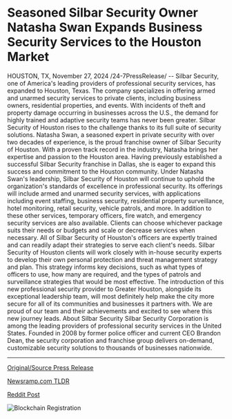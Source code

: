 # Seasoned Silbar Security Owner Natasha Swan Expands Business Security Services to the Houston Market

HOUSTON, TX, November 27, 2024 /24-7PressRelease/ -- Silbar Security, one of America's leading providers of professional security services, has expanded to Houston, Texas. The company specializes in offering armed and unarmed security services to private clients, including business owners, residential properties, and events.  With incidents of theft and property damage occurring in businesses across the U.S., the demand for highly trained and adaptive security teams has never been greater. Silbar Security of Houston rises to the challenge thanks to its full suite of security solutions.  Natasha Swan, a seasoned expert in private security with over two decades of experience, is the proud franchise owner of Silbar Security of Houston. With a proven track record in the industry, Natasha brings her expertise and passion to the Houston area. Having previously established a successful Silbar Security franchise in Dallas, she is eager to expand this success and commitment to the Houston community.  Under Natasha Swan's leadership, Silbar Security of Houston will continue to uphold the organization's standards of excellence in professional security. Its offerings will include armed and unarmed security services, with applications including event staffing, business security, residential property surveillance, hotel monitoring, retail security, vehicle patrols, and more.  In addition to these other services, temporary officers, fire watch, and emergency security services are also available. Clients can choose whichever package suits their needs or budgets and scale or decrease services when necessary. All of Silbar Security of Houston's officers are expertly trained and can readily adapt their strategies to serve each client's needs.   Silbar Security of Houston clients will work closely with in-house security experts to develop their own personal protection and threat management strategy and plan. This strategy informs key decisions, such as what types of officers to use, how many are required, and the types of patrols and surveillance strategies that would be most effective.  The introduction of this new professional security provider to Greater Houston, alongside its exceptional leadership team, will most definitely help make the city more secure for all of its communities and businesses it partners with. We are proud of our team and their achievements and excited to see where this new journey leads.  About Silbar Security  Silbar Security Corporation is among the leading providers of professional security services in the United States. Founded in 2008 by former police officer and current CEO Brandon Dean, the security corporation and franchise group delivers on-demand, customizable security solutions to thousands of businesses nationwide. 

---

[Original/Source Press Release](https://www.24-7pressrelease.com/press-release/516631/seasoned-silbar-security-owner-natasha-swan-expands-business-security-services-to-the-houston-market)
                    

[Newsramp.com TLDR](https://newsramp.com/curated-news/silbar-security-expands-to-houston-texas-with-seasoned-franchise-owner/4b3f257eeefb221204b6ae5e4ba513ea) 

 



[Reddit Post](https://www.reddit.com/r/Business_NewsRamp/comments/1h0zk8k/silbar_security_expands_to_houston_texas_with/) 



![Blockchain Registration](https://cdn.newsramp.app/24-7PressRelease/qrcode/2411/27/bakeBUlF.webp)